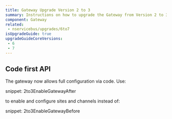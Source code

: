 ```yaml
---
title: Gateway Upgrade Version 2 to 3
summary: Instructions on how to upgrade the Gateway from Version 2 to 3.
component: Gateway
related:
 - nservicebus/upgrades/6to7
isUpgradeGuide: true
upgradeGuideCoreVersions:
 - 6
 - 7
---
```


## Code first API

The gateway now allows full configuration via code. Use:

snippet: 2to3EnableGatewayAfter

to enable and configure sites and channels instead of:

snippet: 2to3EnableGatewayBefore

